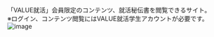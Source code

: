 「VALUE就活」会員限定のコンテンツ、就活秘伝書を閲覧できるサイト。  
※ログイン、コンテンツ閲覧にはVALUE就活学生アカウントが必要です。
![image](https://github.com/user-attachments/assets/b7fbea0f-3212-44d4-b01f-d44cd0341d43)
